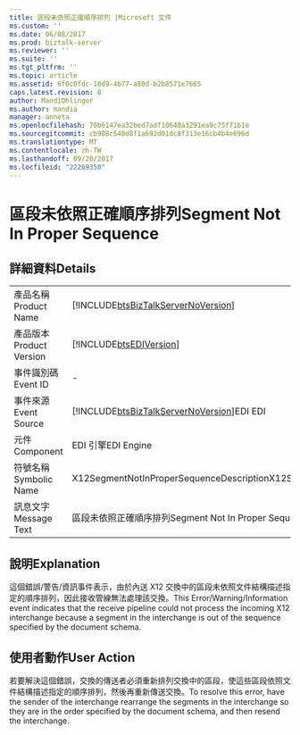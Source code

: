 ```yaml
---
title: 區段未依照正確順序排列 |Microsoft 文件
ms.custom: ''
ms.date: 06/08/2017
ms.prod: biztalk-server
ms.reviewer: ''
ms.suite: ''
ms.tgt_pltfrm: ''
ms.topic: article
ms.assetid: 6f0c0fdc-10d9-4b77-a80d-b2b8571e7665
caps.latest.revision: 8
author: MandiOhlinger
ms.author: mandia
manager: anneta
ms.openlocfilehash: 70b6147ea32bed7adf10640a3291ea9c75f71b1e
ms.sourcegitcommit: cb908c540d8f1a692d01dc8f313e16cb4b4e696d
ms.translationtype: MT
ms.contentlocale: zh-TW
ms.lasthandoff: 09/20/2017
ms.locfileid: "22269350"
---
```

# <a name="segment-not-in-proper-sequence"></a><span data-ttu-id="9a01c-102">區段未依照正確順序排列</span><span class="sxs-lookup"><span data-stu-id="9a01c-102">Segment Not In Proper Sequence</span></span>
## <a name="details"></a><span data-ttu-id="9a01c-103">詳細資料</span><span class="sxs-lookup"><span data-stu-id="9a01c-103">Details</span></span>  
  
|||  
|-|-|  
|<span data-ttu-id="9a01c-104">產品名稱</span><span class="sxs-lookup"><span data-stu-id="9a01c-104">Product Name</span></span>|[!INCLUDE[btsBizTalkServerNoVersion](../includes/btsbiztalkservernoversion-md.md)]|  
|<span data-ttu-id="9a01c-105">產品版本</span><span class="sxs-lookup"><span data-stu-id="9a01c-105">Product Version</span></span>|[!INCLUDE[btsEDIVersion](../includes/btsediversion-md.md)]|  
|<span data-ttu-id="9a01c-106">事件識別碼</span><span class="sxs-lookup"><span data-stu-id="9a01c-106">Event ID</span></span>|-|  
|<span data-ttu-id="9a01c-107">事件來源</span><span class="sxs-lookup"><span data-stu-id="9a01c-107">Event Source</span></span>|[!INCLUDE[btsBizTalkServerNoVersion](../includes/btsbiztalkservernoversion-md.md)]<span data-ttu-id="9a01c-108">EDI</span><span class="sxs-lookup"><span data-stu-id="9a01c-108"> EDI</span></span>|  
|<span data-ttu-id="9a01c-109">元件</span><span class="sxs-lookup"><span data-stu-id="9a01c-109">Component</span></span>|<span data-ttu-id="9a01c-110">EDI 引擎</span><span class="sxs-lookup"><span data-stu-id="9a01c-110">EDI Engine</span></span>|  
|<span data-ttu-id="9a01c-111">符號名稱</span><span class="sxs-lookup"><span data-stu-id="9a01c-111">Symbolic Name</span></span>|<span data-ttu-id="9a01c-112">X12SegmentNotInProperSequenceDescription</span><span class="sxs-lookup"><span data-stu-id="9a01c-112">X12SegmentNotInProperSequenceDescription</span></span>|  
|<span data-ttu-id="9a01c-113">訊息文字</span><span class="sxs-lookup"><span data-stu-id="9a01c-113">Message Text</span></span>|<span data-ttu-id="9a01c-114">區段未依照正確順序排列</span><span class="sxs-lookup"><span data-stu-id="9a01c-114">Segment Not In Proper Sequence</span></span>|  
  
## <a name="explanation"></a><span data-ttu-id="9a01c-115">說明</span><span class="sxs-lookup"><span data-stu-id="9a01c-115">Explanation</span></span>  
 <span data-ttu-id="9a01c-116">這個錯誤/警告/資訊事件表示，由於內送 X12 交換中的區段未依照文件結構描述指定的順序排列，因此接收管線無法處理該交換。</span><span class="sxs-lookup"><span data-stu-id="9a01c-116">This Error/Warning/Information event indicates that the receive pipeline could not process the incoming X12 interchange because a segment in the interchange is out of the sequence specified by the document schema.</span></span>  
  
## <a name="user-action"></a><span data-ttu-id="9a01c-117">使用者動作</span><span class="sxs-lookup"><span data-stu-id="9a01c-117">User Action</span></span>  
 <span data-ttu-id="9a01c-118">若要解決這個錯誤，交換的傳送者必須重新排列交換中的區段，使這些區段依照文件結構描述指定的順序排列，然後再重新傳送交換。</span><span class="sxs-lookup"><span data-stu-id="9a01c-118">To resolve this error, have the sender of the interchange rearrange the segments in the interchange so they are in the order specified by the document schema, and then resend the interchange.</span></span>